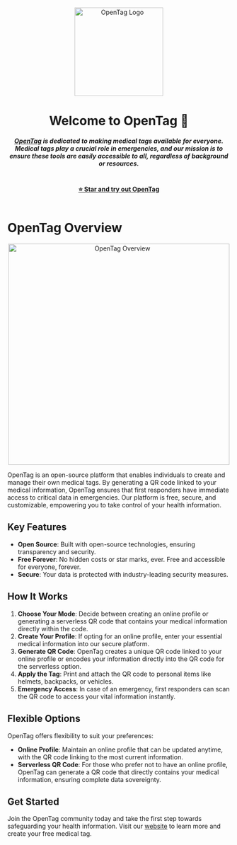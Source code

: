 <br>

<p style="text-align:center;" align="center">
  <td align="center">
    <img src="https://opentag.github.io/opentag.png" width="200px;" alt="OpenTag Logo"/>
  </td>
</p>

<h1 align="center">Welcome to OpenTag 👋</h1>

<h5 align="center">
  <a href="https://opentag.github.io/">OpenTag</a> is dedicated to making medical tags available for everyone. Medical tags play a crucial role in emergencies, and our mission is to ensure these tools are easily accessible to all, regardless of background or resources.
</h5>

<br>

<div align="center">
  <a href="https://opentag.github.io">
    <b>⭐ Star and try out OpenTag </b>
  </a>
</div>

<br>

# OpenTag Overview

<p align="center">
  <img width="500" src="https://opentag.github.io/sampletag.png" alt="OpenTag Overview">
</p>

OpenTag is an open-source platform that enables individuals to create and manage their own medical tags. By generating a QR code linked to your medical information, OpenTag ensures that first responders have immediate access to critical data in emergencies. Our platform is free, secure, and customizable, empowering you to take control of your health information.

## Key Features

- **Open Source**: Built with open-source technologies, ensuring transparency and security.
- **Free Forever**: No hidden costs or star marks, ever. Free and accessible for everyone, forever.
- **Secure**: Your data is protected with industry-leading security measures.

## How It Works

1. **Choose Your Mode**: Decide between creating an online profile or generating a serverless QR code that contains your medical information directly within the code.
2. **Create Your Profile**: If opting for an online profile, enter your essential medical information into our secure platform.
3. **Generate QR Code**: OpenTag creates a unique QR code linked to your online profile or encodes your information directly into the QR code for the serverless option.
4. **Apply the Tag**: Print and attach the QR code to personal items like helmets, backpacks, or vehicles.
5. **Emergency Access**: In case of an emergency, first responders can scan the QR code to access your vital information instantly.

## Flexible Options

OpenTag offers flexibility to suit your preferences:

- **Online Profile**: Maintain an online profile that can be updated anytime, with the QR code linking to the most current information.
- **Serverless QR Code**: For those who prefer not to have an online profile, OpenTag can generate a QR code that directly contains your medical information, ensuring complete data sovereignty.

## Get Started

Join the OpenTag community today and take the first step towards safeguarding your health information. Visit our [website](https://opentag.github.io) to learn more and create your free medical tag.
